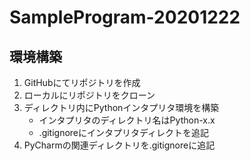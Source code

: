 # SampleProgram-20201222

## 環境構築

1. GitHubにてリポジトリを作成
1. ローカルにリポジトリをクローン
1. ディレクトリ内にPythonインタプリタ環境を構築
    * インタプリタのディレクトリ名はPython-x.x
    * .gitignoreにインタプリタディレクトを追記
1. PyCharmの関連ディレクトリを.gitignoreに追記

